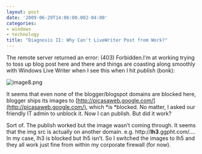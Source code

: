 ```yaml
---
layout: post
date: '2009-06-29T14:06:00.002-04:00'
categories:
- windows
- technology
title: "Diagnosis II: Why Can't LiveWriter Post from Work?"
---
```



The remote server returned an error: (403) Forbidden.I’m at working trying to toss up blog post here and there and things are coasting along smoothly with Windows Live Writer when I see this when I hit *publish* (bonk):  

![image8.png](/assets/2009/image8.png)   

It seems that even none of the blogger/blogspot domains are blocked here, blogger ships its images to [http://picasaweb.google.com/](http://picasaweb.google.com/), which *is *blocked. No matter, I asked our friendly IT admin to unblock it. Now I can publish. But did it work?  

Sort of. The publish worked but the image wasn’t coming through. It seems that the img src is actually on another domain. e.g. http://**lh3**.ggpht.com/.... In my case, lh3 is blocked but lh5 isn’t. So I switched the images to lh5 and they all work just fine from within my corporate firewall (for now).